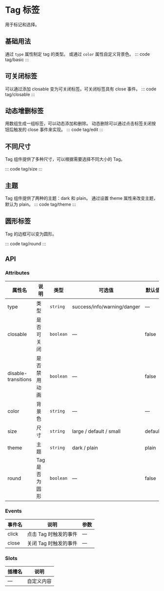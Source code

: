 <script setup>
  import basic from "exam/tag/basic.vue"
  import closable from "exam/tag/closable.vue"
  import edit from "exam/tag/edit.vue"
  import size from "exam/tag/size.vue"
  import theme from "exam/tag/theme.vue"
  import round from "exam/tag/round.vue"
</script>

# Tag 标签

用于标记和选择。

## 基础用法

通过 `type` 属性制定 tag 的类型。 或通过 `color` 属性自定义背景色。
::: code tag/basic
<basic></basic>
:::

## 可关闭标签

可以通过添加 closable 变为可关闭标签。可关闭标签具有 close 事件。
::: code tag/closable
<closable></closable>
:::

## 动态增删标签

用数组生成一组标签，可以动态添加和删除。
动态删除可以通过点击标签关闭按钮后触发的 close 事件来实现。
::: code tag/edit
<edit></edit>
:::

## 不同尺寸

Tag 组件提供了多种尺寸，可以根据需要选择不同大小的 Tag。

::: code tag/size
<size></size>
:::

## 主题

Tag 组件提供了两种的主题：dark 和 plain。
通过设置 theme 属性来改变主题，默认为 plain。
::: code tag/theme
<theme></theme>
:::

## 圆形标签

Tag 的边框可以变为圆形。

::: code tag/round
<round></round>
:::

## API

### Attributes

| 属性名              | 说明           | 类型      | 可选值                      | 默认值  |
| ------------------- | -------------- | --------- | --------------------------- | ------- |
| type                | 类型           | `string`  | success/info/warning/danger | —       |
| closable            | 是否可关闭     | `boolean` | —                           | false   |
| disable-transitions | 是否禁用动画   | `boolean` | —                           | false   |
| color               | 背景色         | `string`  | —                           | —       |
| size                | 尺寸           | `string`  | large / default / small     | default |
| theme               | 主题           | `string`  | dark / plain                | plain   |
| round               | Tag 是否为圆形 | `boolean` | —                           | false   |

### Events

| 事件名 | 说明                  | 参数 |
| ------ | --------------------- | ---- |
| click  | 点击 Tag 时触发的事件 | —    |
| close  | 关闭 Tag 时触发的事件 | —    |

### Slots

| 插槽名 | 说明       |
| ------ | ---------- |
| —      | 自定义内容 |
